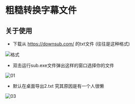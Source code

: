 # 粗糙转换字幕文件



## 关于使用

* 下载从 https://downsub.com/ 的txt文件 (往往是这种格式)

![格式](https://github.com/taltalasuka/sub/blob/main/pic/00.png)

* 双击运行sub.exe文件弹出这样的窗口选择你的文件

![01](https://github.com/taltalasuka/sub/blob/main/pic/01.png)

* 默认在桌面导出2.txt 究其原因是有一个人很懒

![03](https://github.com/taltalasuka/sub/blob/main/pic/02.png)
